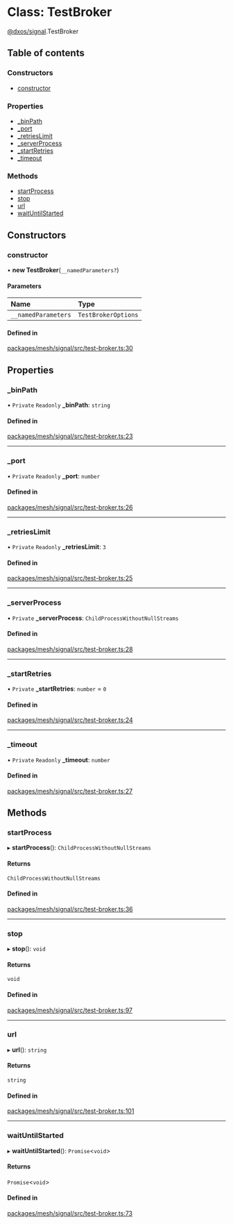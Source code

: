 # Class: TestBroker

[@dxos/signal](../modules/dxos_signal.md).TestBroker

## Table of contents

### Constructors

- [constructor](dxos_signal.TestBroker.md#constructor)

### Properties

- [\_binPath](dxos_signal.TestBroker.md#_binpath)
- [\_port](dxos_signal.TestBroker.md#_port)
- [\_retriesLimit](dxos_signal.TestBroker.md#_retrieslimit)
- [\_serverProcess](dxos_signal.TestBroker.md#_serverprocess)
- [\_startRetries](dxos_signal.TestBroker.md#_startretries)
- [\_timeout](dxos_signal.TestBroker.md#_timeout)

### Methods

- [startProcess](dxos_signal.TestBroker.md#startprocess)
- [stop](dxos_signal.TestBroker.md#stop)
- [url](dxos_signal.TestBroker.md#url)
- [waitUntilStarted](dxos_signal.TestBroker.md#waituntilstarted)

## Constructors

### constructor

• **new TestBroker**(`__namedParameters?`)

#### Parameters

| Name | Type |
| :------ | :------ |
| `__namedParameters` | `TestBrokerOptions` |

#### Defined in

[packages/mesh/signal/src/test-broker.ts:30](https://github.com/dxos/dxos/blob/32ae9b579/packages/mesh/signal/src/test-broker.ts#L30)

## Properties

### \_binPath

• `Private` `Readonly` **\_binPath**: `string`

#### Defined in

[packages/mesh/signal/src/test-broker.ts:23](https://github.com/dxos/dxos/blob/32ae9b579/packages/mesh/signal/src/test-broker.ts#L23)

___

### \_port

• `Private` `Readonly` **\_port**: `number`

#### Defined in

[packages/mesh/signal/src/test-broker.ts:26](https://github.com/dxos/dxos/blob/32ae9b579/packages/mesh/signal/src/test-broker.ts#L26)

___

### \_retriesLimit

• `Private` `Readonly` **\_retriesLimit**: ``3``

#### Defined in

[packages/mesh/signal/src/test-broker.ts:25](https://github.com/dxos/dxos/blob/32ae9b579/packages/mesh/signal/src/test-broker.ts#L25)

___

### \_serverProcess

• `Private` **\_serverProcess**: `ChildProcessWithoutNullStreams`

#### Defined in

[packages/mesh/signal/src/test-broker.ts:28](https://github.com/dxos/dxos/blob/32ae9b579/packages/mesh/signal/src/test-broker.ts#L28)

___

### \_startRetries

• `Private` **\_startRetries**: `number` = `0`

#### Defined in

[packages/mesh/signal/src/test-broker.ts:24](https://github.com/dxos/dxos/blob/32ae9b579/packages/mesh/signal/src/test-broker.ts#L24)

___

### \_timeout

• `Private` `Readonly` **\_timeout**: `number`

#### Defined in

[packages/mesh/signal/src/test-broker.ts:27](https://github.com/dxos/dxos/blob/32ae9b579/packages/mesh/signal/src/test-broker.ts#L27)

## Methods

### startProcess

▸ **startProcess**(): `ChildProcessWithoutNullStreams`

#### Returns

`ChildProcessWithoutNullStreams`

#### Defined in

[packages/mesh/signal/src/test-broker.ts:36](https://github.com/dxos/dxos/blob/32ae9b579/packages/mesh/signal/src/test-broker.ts#L36)

___

### stop

▸ **stop**(): `void`

#### Returns

`void`

#### Defined in

[packages/mesh/signal/src/test-broker.ts:97](https://github.com/dxos/dxos/blob/32ae9b579/packages/mesh/signal/src/test-broker.ts#L97)

___

### url

▸ **url**(): `string`

#### Returns

`string`

#### Defined in

[packages/mesh/signal/src/test-broker.ts:101](https://github.com/dxos/dxos/blob/32ae9b579/packages/mesh/signal/src/test-broker.ts#L101)

___

### waitUntilStarted

▸ **waitUntilStarted**(): `Promise`<`void`\>

#### Returns

`Promise`<`void`\>

#### Defined in

[packages/mesh/signal/src/test-broker.ts:73](https://github.com/dxos/dxos/blob/32ae9b579/packages/mesh/signal/src/test-broker.ts#L73)
